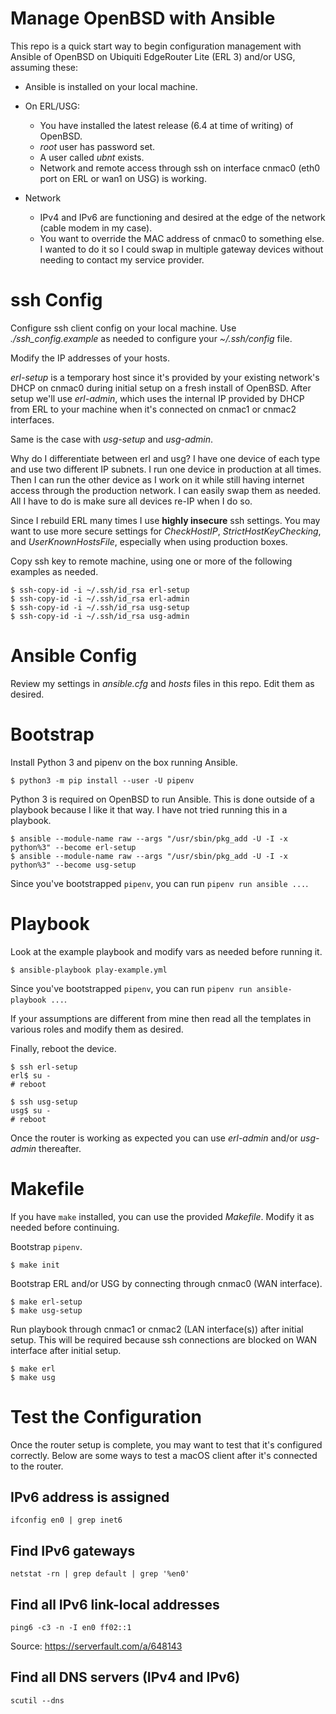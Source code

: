 # Manage OpenBSD with Ansible

This repo is a quick start way to begin configuration management with Ansible
of OpenBSD on Ubiquiti EdgeRouter Lite (ERL 3) and/or USG, assuming these:

- Ansible is installed on your local machine.
- On ERL/USG:

  - You have installed the latest release (6.4 at time of writing) of OpenBSD.
  - *root* user has password set.
  - A user called *ubnt* exists.
  - Network and remote access through ssh on interface cnmac0 (eth0 port on ERL or wan1 on USG) is working.

- Network

  - IPv4 and IPv6 are functioning and desired at the edge of the network (cable modem in my case).
  - You want to override the MAC address of cnmac0 to something else. I wanted to do it so I could swap in multiple gateway devices without needing to contact my service provider.

# ssh Config

Configure ssh client config on your local machine. Use *./ssh_config.example*
as needed to configure your *~/.ssh/config* file.

Modify the IP addresses of your hosts.

*erl-setup* is a temporary host since it's provided by your existing network's
DHCP on cnmac0 during initial setup on a fresh install of OpenBSD. After setup
we'll use *erl-admin*, which uses the internal IP provided by DHCP from ERL to
your machine when it's connected on cnmac1 or cnmac2 interfaces.

Same is the case with *usg-setup* and *usg-admin*.

Why do I differentiate between erl and usg? I have one device of each type and
use two different IP subnets. I run one device in production at all times. Then
I can run the other device as I work on it while still having internet access
through the production network. I can easily swap them as needed. All I have to
do is make sure all devices re-IP when I do so.

Since I rebuild ERL many times I use **highly insecure** ssh settings. You may
want to use more secure settings for *CheckHostIP*, *StrictHostKeyChecking*,
and *UserKnownHostsFile*, especially when using production boxes.

Copy ssh key to remote machine, using one or more of the following examples as
needed.

    $ ssh-copy-id -i ~/.ssh/id_rsa erl-setup
    $ ssh-copy-id -i ~/.ssh/id_rsa erl-admin
    $ ssh-copy-id -i ~/.ssh/id_rsa usg-setup
    $ ssh-copy-id -i ~/.ssh/id_rsa usg-admin

# Ansible Config

Review my settings in *ansible.cfg* and *hosts* files in this repo. Edit them
as desired.

# Bootstrap

Install Python 3 and pipenv on the box running Ansible.

    $ python3 -m pip install --user -U pipenv

Python 3 is required on OpenBSD to run Ansible. This is done outside of a
playbook because I like it that way. I have not tried running this in a
playbook.

    $ ansible --module-name raw --args "/usr/sbin/pkg_add -U -I -x python%3" --become erl-setup
    $ ansible --module-name raw --args "/usr/sbin/pkg_add -U -I -x python%3" --become usg-setup

Since you've bootstrapped ``pipenv``, you can run ``pipenv run ansible ...``.

# Playbook

Look at the example playbook and modify vars as needed before running it.

    $ ansible-playbook play-example.yml

Since you've bootstrapped ``pipenv``, you can run
``pipenv run ansible-playbook ...``.

If your assumptions are different from mine then read all the templates in
various roles and modify them as desired.

Finally, reboot the device.

    $ ssh erl-setup
    erl$ su -
    # reboot

    $ ssh usg-setup
    usg$ su -
    # reboot

Once the router is working as expected you can use *erl-admin* and/or
*usg-admin* thereafter.

# Makefile

If you have ``make`` installed, you can use the provided *Makefile*. Modify it as
needed before continuing.

Bootstrap ``pipenv``.

    $ make init

Bootstrap ERL and/or USG by connecting through cnmac0 (WAN interface).

    $ make erl-setup
    $ make usg-setup

Run playbook through cnmac1 or cnmac2 (LAN interface(s)) after initial setup.
This will be required because ssh connections are blocked on WAN interface
after initial setup.

    $ make erl
    $ make usg

# Test the Configuration

Once the router setup is complete, you may want to test that it's configured
correctly. Below are some ways to test a macOS client after it's connected to
the router.

## IPv6 address is assigned

    ifconfig en0 | grep inet6

## Find IPv6 gateways

    netstat -rn | grep default | grep '%en0'

## Find all IPv6 link-local addresses

    ping6 -c3 -n -I en0 ff02::1

Source: https://serverfault.com/a/648143


## Find all DNS servers (IPv4 and IPv6)

    scutil --dns
